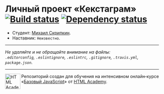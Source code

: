 # Личный проект «Кекстаграм» [![Build status][travis-image]][travis-url] [![Dependency status][dependency-image]][dependency-url]

* Студент: [Михаил Скрипкин](https://up.htmlacademy.ru/javascript/4/user/133153).
* Наставник: `Неизвестно`.

---

_Не удаляйте и не обращайте внимание на файлы:_<br>
_`.editorconfig`, `.eslintignore`, `.eslintrc`, `.gitignore`, `.travis.yml`, `package.json`._

---

<a href="https://htmlacademy.ru/intensive/javascript"><img align="left" width="50" height="50" title="HTML Academy" src="https://up.htmlacademy.ru/static/img/intensive/javascript/logo-for-github.svg"></a>

Репозиторий создан для обучения на интенсивном онлайн‑курсе «[Базовый JavaScript](https://htmlacademy.ru/intensive/javascript)» от [HTML Academy](https://htmlacademy.ru).

[travis-image]: https://travis-ci.org/htmlacademy-javascript/133153-kekstagram.svg?branch=master
[travis-url]: https://travis-ci.org/htmlacademy-javascript/133153-kekstagram
[dependency-image]: https://david-dm.org/htmlacademy-javascript/133153-kekstagram.svg?style=flat-square
[dependency-url]: https://david-dm.org/htmlacademy-javascript/133153-kekstagram
